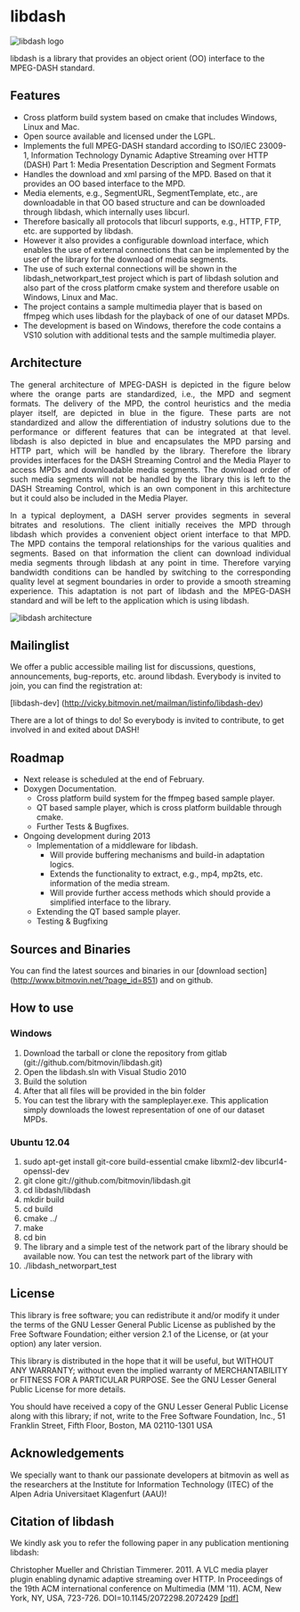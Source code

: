 # libdash

![libdash logo](http://www.bitmovin.net/wp-content/uploads/2013/01/libdash_logo.png "libdash")


libdash is a library that provides an object orient (OO) interface to the MPEG-DASH standard.

## Features

* Cross platform build system based on cmake that includes Windows, Linux and Mac.
* Open source available and licensed under the LGPL.
* Implements the full MPEG-DASH standard according to ISO/IEC 23009-1, Information Technology Dynamic Adaptive Streaming over HTTP (DASH) Part 1: Media Presentation Description and Segment Formats
* Handles the download and xml parsing of the MPD. Based on that it provides an OO based interface to the MPD.
* Media elements, e.g., SegmentURL, SegmentTemplate, etc., are downloadable in that OO based structure and can be downloaded through libdash, which internally uses libcurl.
* Therefore basically all protocols that libcurl supports, e.g., HTTP, FTP, etc. are supported by libdash.
* However it also provides a configurable download interface, which enables the use of external connections that can be implemented by the user of the library for the download of media segments.
* The use of such external connections will be shown in the libdash_networkpart_test project which is part of libdash solution and also part of the cross platform cmake system and therefore usable on Windows, Linux and Mac.
* The project contains a sample multimedia player that is based on ffmpeg which uses libdash for the playback of one of our dataset MPDs.
* The development is based on Windows, therefore the code contains a VS10 solution with additional tests and the sample multimedia player.

## Architecture
<p align="justify">The general architecture of MPEG-DASH is depicted in the figure below where the orange parts are standardized, i.e., the MPD and segment formats. The delivery of the MPD, the control heuristics and the media player itself, are depicted in blue in the figure. These parts are not standardized and allow the differentiation of industry solutions due to the performance or different features that can be integrated at that level. libdash is also depicted in blue and encapsulates the MPD parsing and HTTP part, which will be handled by the library. Therefore the library provides interfaces for the DASH Streaming Control and the Media Player to access MPDs and downloadable media segments. The download order of such media segments will not be handled by the library this is left to the DASH Streaming Control, which is an own component in this architecture but it could also be included in the Media Player.
</p>
<p align="justify">
In a typical deployment, a DASH server provides segments in several bitrates and resolutions. The client initially receives the MPD through libdash which provides a convenient object orient interface to that MPD. The MPD contains the temporal relationships for the various qualities and segments. Based on that information the client can download individual media segments through libdash at any point in time. Therefore varying bandwidth conditions can be handled by switching to the corresponding quality level at segment boundaries in order to provide a smooth streaming experience. This adaptation is not part of libdash and the MPEG-DASH standard and will be left to the application which is using libdash.
</p>


![libdash architecture](http://www.bitmovin.net/wp-content/uploads/2013/01/libdash_arch-1024x485.png "libdash arch")

## Mailinglist

We offer a public accessible mailing list for discussions, questions, announcements, bug-reports, etc. around libdash. Everybody is invited to join, you can find the registration at:

[libdash-dev] (http://vicky.bitmovin.net/mailman/listinfo/libdash-dev)

There are a lot of things to do! So everybody is invited to contribute, to get involved in and exited about DASH!

## Roadmap

* Next release is scheduled at the end of February.
* Doxygen Documentation.
    * Cross platform build system for the ffmpeg based sample player.
    * QT based sample player, which is cross platform buildable through cmake.
    * Further Tests & Bugfixes.
* Ongoing development during 2013
    * Implementation of a middleware for libdash.
        * Will provide buffering mechanisms and build-in adaptation logics.
        * Extends the functionality to extract, e.g., mp4, mp2ts, etc. information of the media stream.
        * Will provide further access methods which should provide a simplified interface to the library.
    * Extending the QT based sample player.
    * Testing & Bugfixing

## Sources and Binaries

You can find the latest sources and binaries in our [download section] (http://www.bitmovin.net/?page_id=851) and on github.

## How to use

### Windows
1. Download the tarball or clone the repository from gitlab (git://github.com/bitmovin/libdash.git)
2. Open the libdash.sln with Visual Studio 2010
3. Build the solution
4. After that all files will be provided in the bin folder
5. You can test the library with the sampleplayer.exe. This application simply downloads the lowest representation of one of our dataset MPDs.

### Ubuntu 12.04
1. sudo apt-get install git-core build-essential cmake libxml2-dev libcurl4-openssl-dev
2. git clone git://github.com/bitmovin/libdash.git
3. cd libdash/libdash
4. mkdir build
5. cd build
6. cmake ../
7. make
8. cd bin
9. The library and a simple test of the network part of the library should be available now. You can test the network part of the library with
10. ./libdash_networpart_test

## License

This library is free software; you can redistribute it and/or
modify it under the terms of the GNU Lesser General Public
License as published by the Free Software Foundation; either
version 2.1 of the License, or (at your option) any later version.

This library is distributed in the hope that it will be useful,
but WITHOUT ANY WARRANTY; without even the implied warranty of
MERCHANTABILITY or FITNESS FOR A PARTICULAR PURPOSE.  See the GNU
Lesser General Public License for more details.

You should have received a copy of the GNU Lesser General Public
License along with this library; if not, write to the Free Software
Foundation, Inc., 51 Franklin Street, Fifth Floor, Boston, MA  02110-1301  USA

## Acknowledgements

We specially want to thank our passionate developers at bitmovin as well as the researchers at the Institute for Information Technology (ITEC) of the Alpen Adria Universitaet Klagenfurt (AAU)!

## Citation of libdash
We kindly ask you to refer the following paper in any publication mentioning libdash:

Christopher Mueller and Christian Timmerer. 2011. A VLC media player plugin enabling dynamic adaptive streaming over HTTP. In Proceedings of the 19th ACM international conference on Multimedia (MM '11). ACM, New York, NY, USA, 723-726. DOI=10.1145/2072298.2072429 [[pdf]](http://doi.acm.org/10.1145/2072298.2072429)

